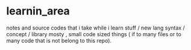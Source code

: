 # learnin_area

  notes and source codes that i take while i learn stuff / new lang syntax / concept / library mosty , small code sized things  ( if to many files or to many code that is not belong to this repo). 
